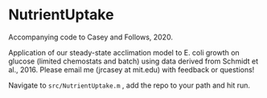 # NutrientUptake
Accompanying code to Casey and Follows, 2020. 

Application of our steady-state acclimation model to E. coli growth on glucose (limited chemostats and batch) using data derived from Schmidt et al., 2016. Please email me (jrcasey at mit.edu) with feedback or questions!

Navigate to `src/NutrientUptake.m` , add the repo to your path and hit run.